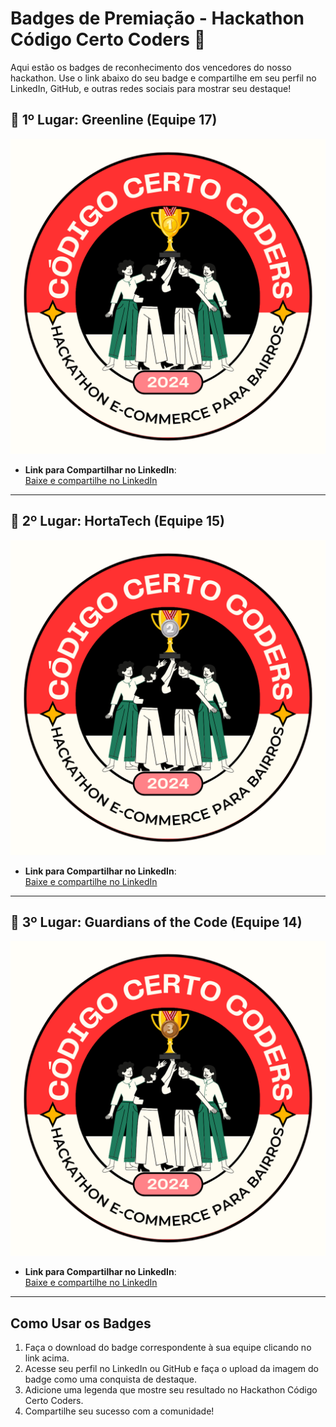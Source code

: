 # Badges de Premiação - Hackathon Código Certo Coders 🎉

Aqui estão os badges de reconhecimento dos vencedores do nosso hackathon. Use o link abaixo do seu badge e compartilhe em seu perfil no LinkedIn, GitHub, e outras redes sociais para mostrar seu destaque!

## 🏅 1º Lugar: Greenline (Equipe 17)
![1º Lugar](https://github.com/robsonamendonca/Hackathon-Premiacao/blob/main/1-lugar-badge.png)
- **Link para Compartilhar no LinkedIn**:  
  [Baixe e compartilhe no LinkedIn](https://github.com/robsonamendonca/Hackathon-Premiacao/blob/main/1-lugar-badge.png)

---

## 🥈 2º Lugar: HortaTech (Equipe 15)
![2º Lugar](https://github.com/robsonamendonca/Hackathon-Premiacao/blob/main/2-lugar-badge.png)
- **Link para Compartilhar no LinkedIn**:  
  [Baixe e compartilhe no LinkedIn](https://github.com/robsonamendonca/Hackathon-Premiacao/blob/main/2-lugar-badge.png)

---

## 🥉 3º Lugar: Guardians of the Code (Equipe 14)
![3º Lugar](https://github.com/robsonamendonca/Hackathon-Premiacao/blob/main/3-lugar-badge.png)
- **Link para Compartilhar no LinkedIn**:  
  [Baixe e compartilhe no LinkedIn](https://github.com/robsonamendonca/Hackathon-Premiacao/blob/main/3-lugar-badge.png)

---

## Como Usar os Badges
1. Faça o download do badge correspondente à sua equipe clicando no link acima.
2. Acesse seu perfil no LinkedIn ou GitHub e faça o upload da imagem do badge como uma conquista de destaque.
3. Adicione uma legenda que mostre seu resultado no Hackathon Código Certo Coders.
4. Compartilhe seu sucesso com a comunidade!

